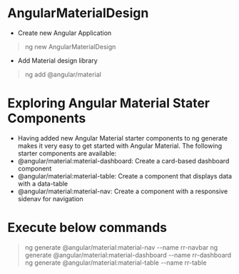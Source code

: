 # AngularMaterialDesign

- Create new Angular Application
> ng new AngularMaterialDesign
- Add Material design library
>ng add @angular/material

# Exploring Angular Material Stater Components
- Having added new Angular Material starter components to ng generate makes it very easy to get started with Angular Material. The following starter components are available:
- @angular/material:material-dashboard: Create a card-based dashboard component
- @angular/material:material-table: Create a component that displays data with a data-table
- @angular/material:material-nav: Create a component with a responsive sidenav for navigation
# Execute below commands
>ng generate @angular/material:material-nav --name rr-navbar
>ng generate @angular/material:material-dashboard --name rr-dashboard
>ng generate @angular/material:material-table --name rr-table